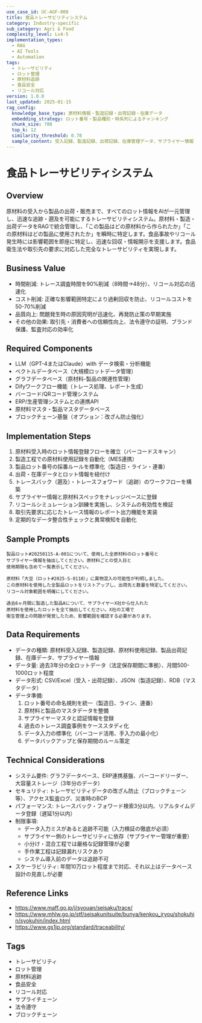 ```yaml
---
use_case_id: UC-AGF-008
title: 食品トレーサビリティシステム
category: Industry-specific
sub_category: Agri & Food
complexity_level: Lv4-5
implementation_types:
  - RAG
  - AI Tools
  - Automation
tags:
  - トレーサビリティ
  - ロット管理
  - 原材料追跡
  - 食品安全
  - リコール対応
version: 1.0.0
last_updated: 2025-01-15
rag_config:
  knowledge_base_type: 原材料情報・製造記録・出荷記録・在庫データ
  embedding_strategy: ロット番号・製品種別・時系列によるチャンキング
  chunk_size: 700
  top_k: 12
  similarity_threshold: 0.78
  sample_content: 受入記録、製造記録、出荷記録、在庫管理データ、サプライヤー情報
---
```


# 食品トレーサビリティシステム

## Overview

原材料の受入から製品の出荷・販売まで、すべてのロット情報をAIが一元管理し、迅速な追跡・遡及を可能にするトレーサビリティシステム。原材料・製造・出荷データをRAGで統合管理し、「この製品はどの原材料から作られたか」「この原材料はどの製品に使用されたか」を瞬時に特定します。食品事故やリコール発生時には影響範囲を即座に特定し、迅速な回収・情報開示を支援します。食品衛生法や取引先の要求に対応した完全なトレーサビリティを実現します。

## Business Value

- 時間削減: トレース調査時間を90%削減（8時間→48分）、リコール対応の迅速化
- コスト削減: 正確な影響範囲特定により過剰回収を防止、リコールコストを50-70%削減
- 品質向上: 問題発生時の原因究明が迅速化、再発防止策の早期実施
- その他の効果: 取引先・消費者への信頼性向上、法令遵守の証明、ブランド保護、監査対応の効率化

## Required Components

- LLM（GPT-4またはClaude）with データ検索・分析機能
- ベクトルデータベース（大規模ロットデータ管理）
- グラフデータベース（原材料-製品の関連性管理）
- Difyワークフロー機能（トレース処理、レポート生成）
- バーコード/QRコード管理システム
- ERP/生産管理システムとの連携API
- 原材料マスタ・製品マスタデータベース
- ブロックチェーン基盤（オプション：改ざん防止強化）

## Implementation Steps

1. 原材料受入時のロット情報登録フローを確立（バーコードスキャン）
2. 製造工程での原材料使用記録を自動化（MES連携）
3. 製品ロット番号の採番ルールを標準化（製造日・ライン・連番）
4. 出荷・在庫データとロット情報を紐付け
5. トレースバック（遡及）・トレースフォワード（追跡）のワークフローを構築
6. サプライヤー情報と原材料スペックをナレッジベースに登録
7. リコールシミュレーション訓練を実施し、システムの有効性を検証
8. 取引先要求に応じたトレース情報のレポート出力機能を実装
9. 定期的なデータ整合性チェックと異常検知を自動化

## Sample Prompts

```
製品ロット#20250115-A-001について、使用した全原材料のロット番号と
サプライヤー情報を抽出してください。原材料ごとの受入日と
使用期限も含めて一覧表示してください。
```

```
原材料「大豆（ロット#2025-S-0110）」に異物混入の可能性が判明しました。
この原材料を使用した全製品ロットをリストアップし、出荷先と数量を特定してください。
リコール対象範囲を明確にしてください。
```

```
過去6ヶ月間に製造した製品Aについて、サプライヤーX社から仕入れた
原材料を使用したロットを全て抽出してください。X社の工場で
衛生管理上の問題が発覚したため、影響範囲を確認する必要があります。
```

## Data Requirements

- データの種類: 原材料受入記録、製造記録、原材料使用記録、製品出荷記録、在庫データ、サプライヤー情報
- データ量: 過去3年分の全ロットデータ（法定保存期間に準拠）、月間500-1000ロット程度
- データ形式: CSV/Excel（受入・出荷記録）、JSON（製造記録）、RDB（マスタデータ）
- データ準備:
  1. ロット番号の命名規則を統一（製造日、ライン、連番）
  2. 原材料と製品のマスタデータを整備
  3. サプライヤーマスタと認証情報を登録
  4. 過去のトレース調査事例をケーススタディ化
  5. データ入力の標準化（バーコード活用、手入力の最小化）
  6. データバックアップと保存期間のルール策定

## Technical Considerations

- システム要件: グラフデータベース、ERP連携基盤、バーコードリーダー、大容量ストレージ（3年分のデータ）
- セキュリティ: トレーサビリティデータの改ざん防止（ブロックチェーン等）、アクセス監査ログ、災害時のBCP
- パフォーマンス: トレースバック・フォワード検索3分以内、リアルタイムデータ登録（遅延1分以内）
- 制限事項:
  - データ入力ミスがあると追跡不可能（入力検証の徹底が必須）
  - サプライヤー側のトレーサビリティに依存（サプライヤー管理が重要）
  - 小分け・混合工程では厳格な記録管理が必要
  - 手作業工程は記録漏れリスクあり
  - システム導入前のデータは追跡不可
- スケーラビリティ: 年間10万ロット程度まで対応、それ以上はデータベース設計の見直しが必要

## Reference Links

- https://www.maff.go.jp/j/syouan/seisaku/trace/
- https://www.mhlw.go.jp/stf/seisakunitsuite/bunya/kenkou_iryou/shokuhin/syokuhin/index.html
- https://www.gs1jp.org/standard/traceability/

## Tags

- トレーサビリティ
- ロット管理
- 原材料追跡
- 食品安全
- リコール対応
- サプライチェーン
- 法令遵守
- ブロックチェーン
